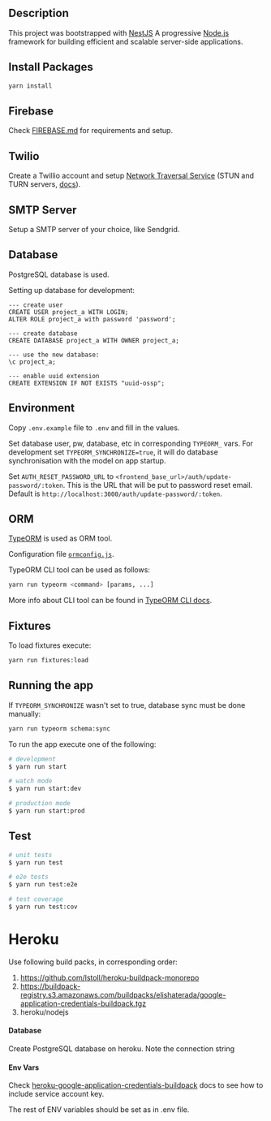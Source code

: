 ## Description

This project was bootstrapped with [NestJS](https://nestjs.com/) A progressive <a href="http://nodejs.org" target="blank">Node.js</a>
 framework for building efficient and scalable server-side applications.

## Install Packages

```bash
yarn install
```

## Firebase
Check [FIREBASE.md](./FIREBASE.md) for requirements and setup.

## Twilio
Create a Twillio account and setup [Network Traversal Service](https://www.twilio.com/console/video/network-traversal)
 (STUN and TURN servers, [docs]((https://www.twilio.com/docs/stun-turn))).

## SMTP Server
Setup a SMTP server of your choice, like Sendgrid.

## Database
PostgreSQL database is used.

Setting up database for development:

```postgresql
--- create user
CREATE USER project_a WITH LOGIN;
ALTER ROLE project_a with password 'password';

--- create database
CREATE DATABASE project_a WITH OWNER project_a;

--- use the new database:
\c project_a;

--- enable uuid extension
CREATE EXTENSION IF NOT EXISTS "uuid-ossp";
```

## Environment
Copy `.env.example` file to `.env` and fill in the values.

Set database user, pw, database, etc in corresponding `TYPEORM_` vars.
For development set `TYPEORM_SYNCHRONIZE=true`, it will do database
synchronisation with the model on app startup.

Set `AUTH_RESET_PASSWORD_URL` to `<frontend_base_url>/auth/update-password/:token`.
This is the URL that will be put to password reset email.
Default is `http://localhost:3000/auth/update-password/:token`.

## ORM

[TypeORM](https://typeorm.io/#/) is used as ORM tool.

Configuration file [`ormconfig.js`](./ormconfig.js).

TypeORM CLI tool can be used as follows:

```bash
yarn run typeorm <command> [params, ...]
```

More info about CLI tool can be found in [TypeORM CLI docs](https://typeorm.io/#/using-cli).

## Fixtures

To load fixtures execute:

```bash
yarn run fixtures:load
```

## Running the app

If `TYPEORM_SYNCHRONIZE` wasn't set to true, database sync must be done manually:

```bash
yarn run typeorm schema:sync
```

To run the app execute one of the following:

```bash
# development
$ yarn run start

# watch mode
$ yarn run start:dev

# production mode
$ yarn run start:prod
```

## Test

```bash
# unit tests
$ yarn run test

# e2e tests
$ yarn run test:e2e

# test coverage
$ yarn run test:cov
```

# Heroku

Use following build packs, in corresponding order:
1. https://github.com/lstoll/heroku-buildpack-monorepo
2. https://buildpack-registry.s3.amazonaws.com/buildpacks/elishaterada/google-application-credentials-buildpack.tgz
3. heroku/nodejs

#### Database

Create PostgreSQL database on heroku.
Note the connection string

#### Env Vars

Check [heroku-google-application-credentials-buildpack](https://elements.heroku.com/buildpacks/elishaterada/heroku-google-application-credentials-buildpack) docs
to see how to include service account key.

The rest of ENV variables should be set as in .env file.

